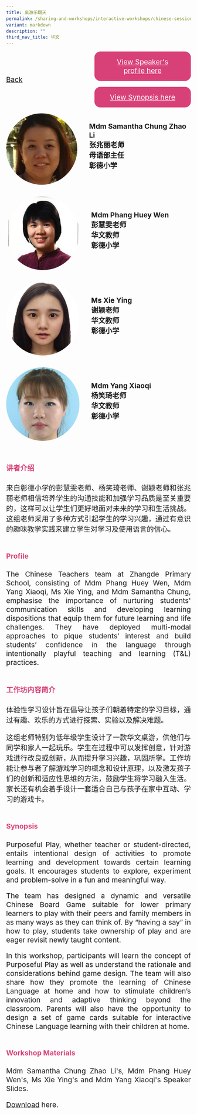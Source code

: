 ```yaml
---
title: 桌游乐翻天
permalink: /sharing-and-workshops/interactive-workshops/chinese-sessions/cl17/
variant: markdown
description: ""
third_nav_title: 华文
---
```

<style>
.entry-title{
  font-size: 2.25rem;
  font-weight: 700;
  margin-bottom: 2rem;
  text-align: center;
}
.entry-content p{
  text-align: justify;
}

.entry-title.supported-by{
  margin-bottom: 0;
  margin-top: 3rem;
}

.entry-content .buttons-container{
  align-items: center;
  column-gap: 1rem;
  display: flex;
  flex-wrap: wrap;
  justify-content: center;
}
.entry-content .buttons-container .btn-link{
  background-color: #7431e8;
  border-radius: 0.4rem;
  color: #fff;
  font-size: 1.5rem;
  margin-bottom: 1rem;
  padding: 15px 20px;
  text-align: center;
  text-decoration: none;
  width: 15rem;
}
.entry-content .buttons-container .btn-link:hover{
  background-color: lightgrey;
}

.entry-content.sharing-sessions{
  align-items: center;
  display: flex;
  flex-direction: column;
  row-gap: 1.5rem;
}
.entry-content.sharing-sessions .session-item{
  align-items: flex-start;
  background-color:#d84178;
  border-radius: 0.5rem;
  color: #ffffff;
  row-gap: 2rem;
  display: flex;
  font-size: 1.1rem;
  flex-direction: column;
  line-height: 1.2;
  justify-content: space-between;
  margin-bottom: 2rem;
  padding: 1rem;
  width: 100%;
}
.entry-content.sharing-sessions .session-item .lower-wrapper{
  display: flex;
  flex-direction: column;
  row-gap: 2rem;
  width: 100%;
}
.entry-content.sharing-sessions .session-item .session-link{
  border: 2px solid lightgrey;
  border-radius: 0.5rem;
  padding: 1rem;
  text-align: center;
}
.entry-content.sharing-sessions .session-item .session-link a{
  color: #ffffff;
}

.entry-content.sharing-sessions.malay-sessions .session-item{
  background-color: #a3c864;
}

.entry-content.sharing-sessions.tamil-sessions .session-item,
.entry-content.sharing-sessions.preschools-exhibitors .session-item{
  background-color: #9b4490;
}

.entry-content.sharing-sessions.english-sessions .session-item{
  background-color: #fa0;
}

.entry-content.sharing-sessions.primary-secondary-exhibitors .session-item{
  background-color: #a3c864;
}

.entry-content.sharing-sessions .session-item .session-link:hover{
  background-color: lightgrey;
}

.entry-content.sharing-session-item{
  font-size: 1.2rem;
}
.entry-content.sharing-session-item .sharing-sessions-nav{
  align-items: center;
  column-gap: 1rem;
  display: flex;
  flex-wrap: wrap;
  justify-content: space-between;
  padding-bottom: 1rem;
}
.entry-content.sharing-session-item .sharing-sessions-nav .inner-nav-wrapper{
  column-gap: 1rem;
  display: flex;
  flex: 2;
  flex-wrap: wrap;
  justify-content: flex-end;
  row-gap: 1rem;
}
.entry-content.sharing-session-item .sharing-sessions-nav .inner-nav-wrapper .nav-btn{
  background-color: #d84178;
  border-radius: 1rem;
  color: #fff;
  padding: 1rem 2rem;
  text-align: center;
  width: 100%;
}
.entry-content.sharing-session-item.malay-session .sharing-sessions-nav .inner-nav-wrapper .nav-btn{
  background-color: #a3c864;
}
.entry-content.sharing-session-item.tamil-session .sharing-sessions-nav .inner-nav-wrapper .nav-btn{
  background-color: #9b4490;
}
.entry-content.sharing-session-item.english-session .sharing-sessions-nav .inner-nav-wrapper .nav-btn{
  background-color: #fa0;
}
.entry-content.sharing-session-item .sharing-sessions-nav .inner-nav-wrapper .nav-btn:hover{
  background-color: lightgrey;
}
.entry-content.sharing-session-item .profile-wrapper{
  align-items: center;
  display: flex;
  flex-direction: row;
  column-gap: 2rem;
}
.entry-content.sharing-session-item .profile-wrapper > div{
  flex: 1;
}
.entry-content.sharing-session-item .profile-photo-container{
  align-items: center;
  column-gap: 1rem;
  display: flex;
  flex-wrap: wrap;
  justify-content: space-between;
  row-gap: 1rem;
}
.entry-content.sharing-session-item .profile-photo{
  align-items: center;
  column-gap: 2rem;
  display: flex;
  flex-wrap: wrap;
  justify-content: center;
  row-gap: 2rem;
  margin-bottom: 2rem;
}
.entry-content.sharing-session-item .profile-photo img{
  border-radius: 100px;
  width: 200px;
}
.entry-content.sharing-session-item.awardee-item .profile-photo{
  width: 100%;
}
.entry-content.sharing-session-item .profile-name{
  font-weight: 700;
  margin-bottom: 3rem;
}
.entry-content.sharing-session-item h4{
  color: #d84178;
}
.entry-content.sharing-session-item.malay-session h4{
  color: #a3c864;
}
.entry-content.sharing-session-item.tamil-session h4{
  color: #9b4490;
}
.entry-content.sharing-session-item.english-session h4{
  color: #fa0;
}
.entry-content.sharing-session-item.awardee-item h3,
.entry-content.sharing-session-item.awardee-item h4{
  color: #4372d6;
}
.entry-content.sharing-session-item .section-wrapper{
  margin-bottom: 3rem;
}

.entry-content.awardees-container h4{
  font-weight: 700;
  margin-bottom: 3rem;
}
.entry-content.awardees-container a{
  text-decoration: none;
}
.entry-content.awardees-container .section-wrapper{
  margin-bottom: 10rem;
}
.entry-content.awardees-container .section-row{
  column-gap: 1rem;
  display: flex;
  flex-wrap: wrap;
  justify-content: space-around;
  row-gap: 1rem;
}
.entry-content.awardees-container .section-column{
  width: 30%;
}
.entry-content.awardees-container .awardee-wrapper{
  align-items: center;
  display: flex;
  flex-direction: column;
  justify-content: center;
  row-gap: 1rem;
}
.entry-content.awardees-container .awardee-wrapper .awardee-pic{
  width: 10rem;
}
.entry-content.awardees-container .awardee-wrapper .awardee-profile{
  color: #484848;
  text-align: center;
}
.entry-content.awardees-container .awardee-wrapper .name-english{
  font-size: 1.25rem;
  margin-bottom: 1rem;
}
.entry-content.awardees-container .awardee-wrapper .name-chinese{
  font-size: 1.25rem;
  margin-bottom: 1rem;
}

.entry-content .btntop{
  position: fixed;
  float: right;
  bottom: 20px;
  right: 80px;
  z-index: 99;
  border: none;
  background-color: #3bb9ff;
  cursor: pointer;
  padding: 15px;
  border-radius: 4px;
  color: #fff;
  font-weight: 600;
}

.coming-soon{
  color: #7431e8;
  font-size: 2rem;
  font-weight: 700;
  margin-top: 3rem;
  text-align: center;
}

@media all and (min-width: 40rem ){
  .entry-content.sharing-sessions{
    align-items: flex-start;
    display: flex;
    flex-direction: column;
    row-gap: 1.5rem;
  }

  .entry-content.sharing-session-item .profile-wrapper > div{
    flex: 0 1 auto;
  }
  
  .entry-content.sharing-sessions .session-item .lower-wrapper{
    align-items: center;
    flex-direction: row;
    justify-content: space-between;
  }

  .entry-content.sharing-session-item .sharing-sessions-nav .inner-nav-wrapper .nav-btn{
    width: 45%;
  }
}
</style>

<div class="entry-content sharing-session-item">
<div class="sharing-sessions-nav">
<a href="/sharing-and-workshops/interactive-workshops/chinese-sessions/">Back</a>
<div class="inner-nav-wrapper">
<a class="nav-btn" href="#C1">View Speaker's profile here</a>
<a class="nav-btn" href="#C2">View Synopsis here</a>
</div>
</div>

<div class="profiles-container">
<div class="profile-wrapper">
<div class="profile-photo">
<img alt="Samantha Chung Zhao Li" src="/images/Interactive_workshops/samantha-chung-zhao-li.jpg">
</div>
<div class="profile-name">
Mdm Samantha Chung Zhao Li<br>
张兆丽老师<br>
母语部主任<br>
彰德小学
</div>
</div>
<div class="profile-wrapper">
<div class="profile-photo">
<img alt="Phang Huey Wen" src="/images/Interactive_workshops/phang-huey-wen.jpg">
</div>
<div class="profile-name">
Mdm Phang Huey Wen<br>
彭慧雯老师<br>
华文教师<br>
彰德小学
</div>
</div>
<div class="profile-wrapper">
<div class="profile-photo">
<img alt="Xie Ying" src="/images/Interactive_workshops/xie-ying.jpg">
</div>
<div class="profile-name">
Ms Xie Ying<br>
谢颖老师<br>
华文教师<br>
彰德小学
</div>
</div>
<div class="profile-wrapper">
<div class="profile-photo">
<img alt="Yang Xiaoqi" src="/images/Interactive_workshops/yang-xiaoqi.jpg">
</div>
<div class="profile-name">
Mdm Yang Xiaoqi<br>
杨笑琦老师<br>
华文教师<br>
彰德小学
</div>
</div>
</div>

<div class="section-wrapper">
<h4 id="C1">讲者介绍</h4>
<p>
来自彰德小学的彭慧雯老师、杨笑琦老师、谢颖老师和张兆丽老师相信培养学生的沟通技能和加强学习品质是至关重要的，这样可以让学生们更好地面对未来的学习和生活挑战。这组老师采用了多种方式引起学生的学习兴趣，通过有意识的趣味教学实践来建立学生对学习及使用语言的信心。
</p>
</div>

<div class="section-wrapper">
<h4>Profile</h4>
<p>
The Chinese Teachers team at Zhangde Primary School, consisting of Mdm Phang Huey Wen, Mdm Yang Xiaoqi, Ms Xie Ying, and Mdm Samantha Chung, emphasise the importance of nurturing students' communication skills and developing learning dispositions that equip them for future learning and life challenges. They have deployed multi-modal approaches to pique students’ interest and build students’ confidence in the language through intentionally playful teaching and learning (T&amp;L) practices.
</p>
</div>

<div class="section-wrapper">
<h4 id="C2">工作坊内容简介</h4> 
<p>
体验性学习设计旨在倡导让孩子们朝着特定的学习目标，通过有趣、欢乐的方式进行探索、实验以及解决难题。
</p>
<p>
这组老师特别为低年级学生设计了一款华文桌游，供他们与同学和家人一起玩乐。学生在过程中可以发挥创意，针对游戏进行改良或创新，从而提升学习兴趣，巩固所学。工作坊能让参与者了解游戏学习的概念和设计原理，以及激发孩子们的创新和适应性思维的方法，鼓励学生将学习融入生活。家长还有机会着手设计一套适合自己与孩子在家中互动、学习的游戏卡。
</p>
</div>

<div class="section-wrapper">
<h4>Synopsis</h4> 
<p>
Purposeful Play, whether teacher or student-directed, entails intentional design of activities to promote learning and development towards certain learning goals. It encourages students to explore, experiment and problem-solve in a fun and meaningful way.
</p>
<p>
The team has designed a dynamic and versatile Chinese Board Game suitable for lower primary learners to play with their peers and family members in as many ways  as they can think of.  By “having a say” in how to play, students take ownership of play and are eager revisit newly taught content.
</p>
<p>
In this workshop, participants will learn the concept of Purposeful Play as well as understand the rationale and considerations behind game design. The team will also share how they promote the learning of Chinese Language at home and how to stimulate children’s innovation and adaptive thinking beyond the classroom. Parents will also have the opportunity to design a set of game cards suitable for interactive Chinese Language learning with their children at home.
</p>
</div>

<div class="section-wrapper">
	    <h4>Workshop Materials</h4>
    <p>Mdm Samantha Chung Zhao Li's, Mdm Phang Huey Wen's, Ms Xie Ying's and Mdm Yang Xiaoqi's Speaker Slides.</p>
    <p><a download="06. Board Game Time_Let_s Learn Chinese_Zhangde Pri Sch.pdf" target="_blank" href="/files/CL17.pdf">Download</a> here.</p>
</div>
</div>